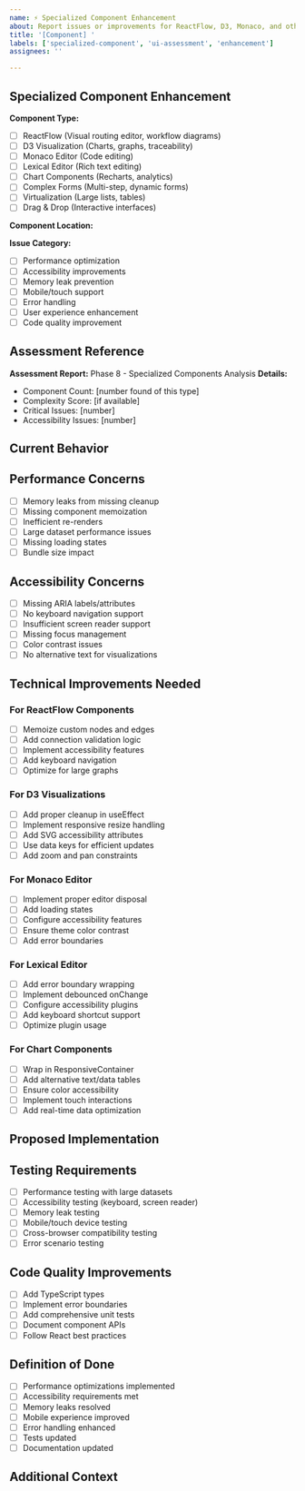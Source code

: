 ```yaml
---
name: ⚡ Specialized Component Enhancement
about: Report issues or improvements for ReactFlow, D3, Monaco, and other specialized components
title: '[Component] '
labels: ['specialized-component', 'ui-assessment', 'enhancement']
assignees: ''

---
```


## Specialized Component Enhancement

**Component Type:**
- [ ] ReactFlow (Visual routing editor, workflow diagrams)
- [ ] D3 Visualization (Charts, graphs, traceability)
- [ ] Monaco Editor (Code editing)
- [ ] Lexical Editor (Rich text editing)
- [ ] Chart Components (Recharts, analytics)
- [ ] Complex Forms (Multi-step, dynamic forms)
- [ ] Virtualization (Large lists, tables)
- [ ] Drag & Drop (Interactive interfaces)

**Component Location:**
<!-- Specify the file path or component name -->

**Issue Category:**
- [ ] Performance optimization
- [ ] Accessibility improvements
- [ ] Memory leak prevention
- [ ] Mobile/touch support
- [ ] Error handling
- [ ] User experience enhancement
- [ ] Code quality improvement

## Assessment Reference
**Assessment Report:** Phase 8 - Specialized Components Analysis
**Details:**
- Component Count: [number found of this type]
- Complexity Score: [if available]
- Critical Issues: [number]
- Accessibility Issues: [number]

## Current Behavior
<!-- Describe the current state and any problems -->

## Performance Concerns
<!-- Check all that apply -->
- [ ] Memory leaks from missing cleanup
- [ ] Missing component memoization
- [ ] Inefficient re-renders
- [ ] Large dataset performance issues
- [ ] Missing loading states
- [ ] Bundle size impact

## Accessibility Concerns
<!-- Check all that apply -->
- [ ] Missing ARIA labels/attributes
- [ ] No keyboard navigation support
- [ ] Insufficient screen reader support
- [ ] Missing focus management
- [ ] Color contrast issues
- [ ] No alternative text for visualizations

## Technical Improvements Needed

### For ReactFlow Components
- [ ] Memoize custom nodes and edges
- [ ] Add connection validation logic
- [ ] Implement accessibility features
- [ ] Add keyboard navigation
- [ ] Optimize for large graphs

### For D3 Visualizations
- [ ] Add proper cleanup in useEffect
- [ ] Implement responsive resize handling
- [ ] Add SVG accessibility attributes
- [ ] Use data keys for efficient updates
- [ ] Add zoom and pan constraints

### For Monaco Editor
- [ ] Implement proper editor disposal
- [ ] Add loading states
- [ ] Configure accessibility features
- [ ] Ensure theme color contrast
- [ ] Add error boundaries

### For Lexical Editor
- [ ] Add error boundary wrapping
- [ ] Implement debounced onChange
- [ ] Configure accessibility plugins
- [ ] Add keyboard shortcut support
- [ ] Optimize plugin usage

### For Chart Components
- [ ] Wrap in ResponsiveContainer
- [ ] Add alternative text/data tables
- [ ] Ensure color accessibility
- [ ] Implement touch interactions
- [ ] Add real-time data optimization

## Proposed Implementation
<!-- Describe the specific changes needed -->

## Testing Requirements
- [ ] Performance testing with large datasets
- [ ] Accessibility testing (keyboard, screen reader)
- [ ] Memory leak testing
- [ ] Mobile/touch device testing
- [ ] Cross-browser compatibility testing
- [ ] Error scenario testing

## Code Quality Improvements
- [ ] Add TypeScript types
- [ ] Implement error boundaries
- [ ] Add comprehensive unit tests
- [ ] Document component APIs
- [ ] Follow React best practices

## Definition of Done
- [ ] Performance optimizations implemented
- [ ] Accessibility requirements met
- [ ] Memory leaks resolved
- [ ] Mobile experience improved
- [ ] Error handling enhanced
- [ ] Tests updated
- [ ] Documentation updated

## Additional Context
<!-- Include performance profiles, accessibility audit results, or code examples -->